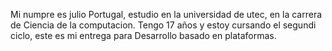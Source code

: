 Mi numpre es julio Portugal, estudio en la universidad de utec, en la carrera de Ciencia de la computacion.
Tengo 17 años y estoy cursando el segundi ciclo, este es mi entrega para Desarrollo basado en plataformas.
